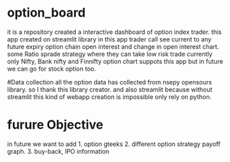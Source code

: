 # option_board
it is a repository created a interactive dashboard of option index trader. this app created on streamlit library 
in this app trader call see current to any future expiry option chain 
open interest and change in open interest chart.
some Ratio sprade strategy where they can take low risk trade
currently only Nifty, Bank nifty and Finnifty option chart suppots this app but in future we can go for stock option too.

#Data collection 
all the option data has collected from nsepy opensours library. so I thank this library creator. 
and also streamlit because without streamlit this kind of webapp creation is impossible only rely on python.
# furure Objective
in future we want to add 1. option gteeks 2. different option strategy payoff graph. 3. buy-back, IPO information 
